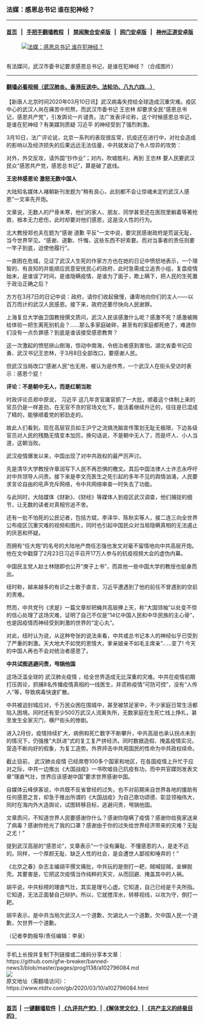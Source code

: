 ### 法媒：感恩总书记 谁在犯神经？
------------------------

#### [首页](https://github.com/gfw-breaker/banned-news3/blob/master/README.md) &nbsp;&nbsp;|&nbsp;&nbsp; [手把手翻墙教程](https://github.com/gfw-breaker/guides/wiki) &nbsp;&nbsp;|&nbsp;&nbsp; [禁闻聚合安卓版](https://github.com/gfw-breaker/bn-android) &nbsp;&nbsp;|&nbsp;&nbsp; [网门安卓版](https://github.com/oGate2/oGate) &nbsp;&nbsp;|&nbsp;&nbsp; [神州正道安卓版](https://github.com/SzzdOgate/update) 



<div><div class="featured_image">
 <a href="https://i.ntdtv.com/assets/uploads/2020/03/75028-1.jpg" target="_blank">
  <figure>
   <img alt="法媒：感恩总书记 谁在犯神经？" src="https://i.ntdtv.com/assets/uploads/2020/03/75028-1-800x450.jpg"/>
  </figure><br/>
 </a>
 <span class="caption">
  有法媒问，武汉市委书记要求感恩总书记，是谁在犯神经？（合成图片）
 </span>
</div>
</div><hr/>

#### [翻墙必看视频（武汉肺炎、香港反送中、法轮功、八九六四...）](https://github.com/gfw-breaker/banned-news3/blob/master/pages/link3.md)

<div><div class="post_content" itemprop="articleBody">
 <p>
  【新唐人北京时间2020年03月10日讯】武汉病毒失控给全球造成沉重灾难。疫区中心的武汉人尚在痛苦中煎熬，而武汉市委书记
  <ok href="https://www.ntdtv.com/gb/王忠林.htm">
   王忠林
  </ok>
  却要求全民“感恩总书记，感恩共产党”，引发舆论一片谴责。法广发表评论称，这个时候感恩总书记，是谁在犯神经？有美媒则质疑
  <ok href="https://www.ntdtv.com/gb/习近平.htm">
   习近平
  </ok>
  的神经受到了强烈刺激。
 </p>
 <p>
  3月10日，法广评论说，北京一系列的表现很反常，抗疫还在进行中，对社会造成的影响以及经济损失的后果远远无法估量，中共就发动了令人惊异的攻势：
 </p>
 <p>
  对外，外交反攻，请外国“抄作业”；对内，吹嘘胜利，再到
  <ok href="https://www.ntdtv.com/gb/王忠林.htm">
   王忠林
  </ok>
  要人民要武汉民众“感恩共产党，感恩总书记”，算是破了底线。
 </p>
 <p>
  <strong>
   王忠林感恩论 激怒无数中国人
  </strong>
 </p>
 <p>
  大陆知名媒体人褚朝新刊发题为“稍有良心，此刻都不会让惊魂未定的武汉人感恩”一文率先开炮。
 </p>
 <p>
  文章说，无数人的尸骨未寒，他们的家人、朋友、同学甚至还在医院里躺着等著抢救，根本无力悲伤，此时却要对他们感恩，这是没人性的行为。
 </p>
 <p>
  北大教授郑也夫在题为“感谢 道歉 平反”一文中说，要灾民感谢政府是荒诞无耻，当今世界罕见。“感谢、道歉、忏悔，这些东西不好索要。而对当事者的责任则要一竿子到底，迫使他履行”。
 </p>
 <p>
  一直困在危城，见证了武汉人生死的作家方方也在她的日记中愤怒地表示，一个理智的、有良知的并能顺应民意安抚民心的政府，此时急需成立追责小组，复盘疫情始末，是谁误了时间，是谁隐瞒疫情，是谁为了面子，欺上瞒下，把人民的生死置于政治正确之后？
 </p>
 <p>
  方方在3月7日的日记中说：政府，请你们收起傲慢，谦卑地向你们的主人——以百万而计的武汉人民感恩。接下来，政府还要尽快向人民谢罪。
 </p>
 <p>
  上海复旦大学曲卫国教授撰文质问，武汉人民该感激什么呢？感激不死？感激被赐给体验一把生离死别机会？……那么多家庭破碎，甚至有的家庭都死绝了，难道你们没有一点负罪感？到底是谁该接受感恩教育？
 </p>
 <p>
  这一次激起的愤怒排山倒海，惊动中南海，令统治者感到害怕，湖北省委书记应勇、武汉书记王忠林，于3月8日全部改口，要感谢人民。
 </p>
 <p>
  但武汉当局改口“感谢人民”也无用，被认为是作秀，一个武汉人在街头受访时表示：感恩个屁！
 </p>
 <p>
  <strong>
   评论：不是朝中无人，而是红朝当败
  </strong>
 </p>
 <p>
  时政评论员郑中原说，
  <ok href="https://www.ntdtv.com/gb/习近平.htm">
   习近平
  </ok>
  这几年贪官庸官抓了一大批，顺着这个体制上来的官员仍是一样差劲，在无官不贪的官场文化下，能活着继续升迁的，往往是已混成了精的，能够顺着党的邪劲走的。
 </p>
 <p>
  故此人们看到，现在高层官员如王沪宁之流搞洗脑宣传策划无耻无极限，下边各级官员对人民的残酷无情变本加厉。换句话说，不是朝中无人了，而是坏人、小人当道，这朝当败。
 </p>
 <p>
  武汉疫情爆发以来，中国出现了对中共政权的最严厉声讨。
 </p>
 <p>
  先是清华大学教授许章润写下人民不再恐惧的檄文。其后中国法律人士许志永呼吁对中共领导人问责。接下来是李文亮医生之死引起的多年不见的舆情汹涌，人民要求言论自由的吼声充斥网络，令中共网络审查一时失去了功能。
 </p>
 <p>
  与此同时，大陆媒体《财新》、《财经》等媒体人到疫区武汉调查，他们捕捉的细节，让无数的读者对真相穷追不舍。
 </p>
 <p>
  还有一批不怕死的公民记者，包括方斌，李泽华、陈秋实等人，接二连三向全世界公布疫区沉重灾难的视频和图片。同时也引起中国民众对当局隐瞒真相的无法遏止的厌恶和怀疑。
 </p>
 <p>
  而拥有“任大炮”的名号的大陆地产商任志强也发文对毫不留情地向中共高层开炮。他在文中戳穿了2月23日习近平召开17万人参与的抗疫视频大会的虚伪内幕。
 </p>
 <p>
  中国民主党人赵士林随即也公开“庚子上书”，而其他一些中国大学的教授也挺身而出。
 </p>
 <p>
  纽时称，越来越多的有识之士敢于直言，习近平遭遇到了他的前任不曾遇到的空前的责难。
 </p>
 <p>
  然而，中共党刊《求是》一篇文章却把蝇共高层捧上天，称“大国领袖”以处变不惊的信心处理了这场灾难，证明了自己不仅是“14亿中国人民和中华民族的主心骨”，也是因疫情而神经受到刺激的世界的“定心丸”。
 </p>
 <p>
  对此，纽时认为说，从这种夸张的说法来看，中共或总书记本人的神经似乎已受到了严重的刺激。天大地大不如党的恩情大，爹亲娘亲不如毛主席亲”……变了! 今天的中国人再也不会对统治者感恩了。
 </p>
 <p>
  <strong>
   中共试图逃避问责，甩锅他国
  </strong>
 </p>
 <p>
  这场泛滥全球的
  <ok href="https://www.ntdtv.com/gb/442749.htm">
   武汉肺炎疫情
  </ok>
  ，给全世界造成无比深重的灾难。中共在疫情初期打压舆论，抓捕8名传播疫情真相的一线医生，并谎称疫情“可防可控”，没有“人传人”等，导致病毒快速扩散。
 </p>
 <p>
  中共被迫封城应对，千万民众困在围城中，甚至被禁足家中，不少家庭日常生活都陷入困境。同时还有至少500万武汉人流离失所，无数家庭在生死亡线上挣扎，甚至发生全家灭门，横尸街头的惨剧。
 </p>
 <p>
  进入2月份，疫情持续扩大，病例和死亡数字不断攀升，中共高层也承认拐点未到的情况下，仍强推“大跃进”式的复工复产拼经济。同时数据造假、掩盖疫情实况，营造不断向好的假象，为复工造势。外界抨击中共用国民的性命为中共政权续命。
 </p>
 <p>
  截止目前，
  <ok href="https://www.ntdtv.com/gb/442749.htm">
   武汉肺炎疫情
  </ok>
  已经席卷100多个国家和地区，在各国疫情上升忙于应对之际，中共一边推出《大国战疫》一书吹嘘自己抗疫有功，而中共官媒则发表文章“理直气壮，世界应该感谢中国”要求世界感谢中国。
 </p>
 <p>
  自媒体云峰侠客说，中共既不反省曾经的过失，也不对前期来自世界各地的援助有任何感恩之言，却急于推出所谓的《大国战疫》为自己歌功颂德、彰显领袖伟大，同时在海内外大造舆论，试图转移目标，逃避问责，甩锅他国。
 </p>
 <p>
  文章质问，不知道世界人民要感谢你什么？感谢你隐瞒了疫情？感谢你给我家送来了病毒？感谢你抢光了我的口罩？感谢由于你的过失给世界经济带来的灾难？无耻之尤！”
 </p>
 <p>
  提到武汉高层的“感恩论”，文章表示“一个没有廉耻、不懂感恩的人，是走不远的。同样，一个厚颜无耻、缺乏人性的社会，是会遭世人鄙视和唾弃的！”
 </p>
 <p>
  《北京之春》杂志主编胡平撰文痛批，中共玩的是倒打一耙，贼喊捉贼，金蝉脱壳。其要害是，它把这次疫情当作纯粹的天灾，从而回避、掩盖其中的人祸。
 </p>
 <p>
  胡平说，中共标榜的理直气壮，其实是理亏心虚。它知道，自己已经是千夫所指。它知道，无法正面替自己辩护。所以，它就搅浑水，转移视线，以攻为守，倒打一耙。
 </p>
 <p>
  胡平表示，是中共当局欠武汉人一个道歉，欠湖北人一个道歉，欠中国人民一个道歉，欠世界一个道歉。
 </p>
 <p>
  （记者李韵报导/责任编辑：李泉）
 </p>
 <div class="single_ad">
 </div>
</div>
</div>
<hr/>
手机上长按并复制下列链接或二维码分享本文章：<br/>
https://github.com/gfw-breaker/banned-news3/blob/master/pages/prog1138/a102796084.md <br/>
<a href='https://github.com/gfw-breaker/banned-news3/blob/master/pages/prog1138/a102796084.md'><img src='https://github.com/gfw-breaker/banned-news3/blob/master/pages/prog1138/a102796084.md.png'/></a> <br/>
原文地址（需翻墙访问）：https://www.ntdtv.com/gb/2020/03/10/a102796084.html


------------------------
#### [首页](https://github.com/gfw-breaker/banned-news3/blob/master/README.md) &nbsp;|&nbsp; [一键翻墙软件](https://github.com/gfw-breaker/nogfw/blob/master/README.md) &nbsp;| [《九评共产党》](https://github.com/gfw-breaker/9ping.md/blob/master/README.md#九评之一评共产党是什么) | [《解体党文化》](https://github.com/gfw-breaker/jtdwh.md/blob/master/README.md) | [《共产主义的终极目的》](https://github.com/gfw-breaker/gczydzjmd.md/blob/master/README.md)


<img src='http://gfw-breaker.win/banned-news3/pages/prog1138/a102796084.md' width='0px' height='0px'/>